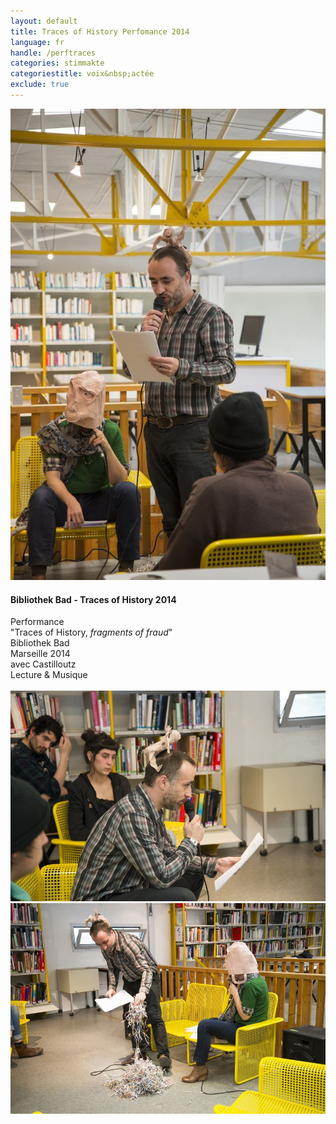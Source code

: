 ```yaml
---
layout: default
title: Traces of History Perfomance 2014
language: fr
handle: /perftraces
categories: stimmakte
categoriestitle: voix&nbsp;actée
exclude: true
---
```


<a rel="lightbox" data-lightbox="example-1" href="/galeries/performance-traces/Image03.jpg" title="Performance Traces of History 2014"><img src="/galeries/performance-traces/Image03.jpg" alt="Performance Traces of History 2014" class="img-left"></a>
#### Bibliothek Bad - Traces of History 2014  
  
Performance  
"Traces of History, *fragments of fraud*"  
Bibliothek Bad  
Marseille 2014  
avec Castilloutz  
Lecture & Musique 
<br style="clear:both" />
<br style="clear:both" />
<a rel="lightbox" data-lightbox="example-1" href="/galeries/performance-traces/Image02.jpg" title="Performance Traces of History 1"><img src="/galeries/performance-traces/Image02.jpg" alt="PerformanceTraces of History 1" class="img-left2"></a>
<a rel="lightbox" data-lightbox="example-1" href="/galeries/performance-traces/Image01.jpg" title="Performance Traces of History 2"><img src="/galeries/performance-traces/Image01.jpg" alt="Traces of History 2" class="img-right2"></a>

<br style="clear:both" />
<br style="clear:both" />

